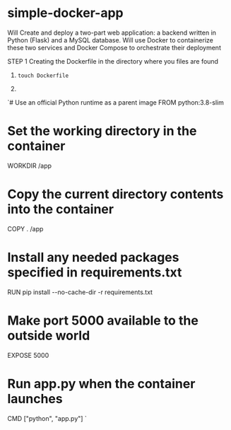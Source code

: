 # simple-docker-app
Will Create and deploy a two-part web application: a backend written in Python (Flask) and a MySQL database. Will use Docker to containerize these two services and Docker Compose to orchestrate their deployment

STEP 1 Creating the Dockerfile in the directory where you files are found

1) `touch Dockerfile`

2)
`# Use an official Python runtime as a parent image
FROM python:3.8-slim

# Set the working directory in the container
WORKDIR /app

# Copy the current directory contents into the container
COPY . /app

# Install any needed packages specified in requirements.txt
RUN pip install --no-cache-dir -r requirements.txt

# Make port 5000 available to the outside world
EXPOSE 5000

# Run app.py when the container launches
CMD ["python", "app.py"]
`
